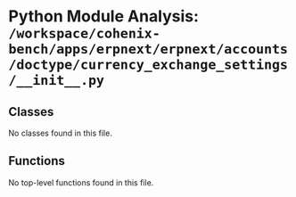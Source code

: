 # Python Module Analysis: `/workspace/cohenix-bench/apps/erpnext/erpnext/accounts/doctype/currency_exchange_settings/__init__.py`

## Classes

No classes found in this file.


## Functions

No top-level functions found in this file.

